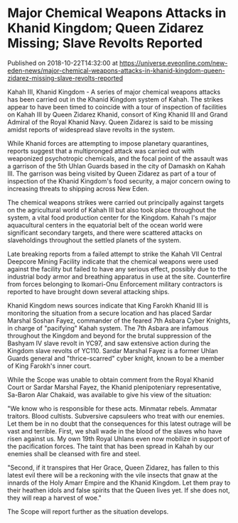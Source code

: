 # Major Chemical Weapons Attacks in Khanid Kingdom; Queen Zidarez Missing; Slave Revolts Reported
Published on 2018-10-22T14:32:00 at https://universe.eveonline.com/new-eden-news/major-chemical-weapons-attacks-in-khanid-kingdom-queen-zidarez-missing-slave-revolts-reported

Kahah III, Khanid Kingdom - A series of major chemical weapons attacks has been carried out in the Khanid Kingdom system of Kahah. The strikes appear to have been timed to coincide with a tour of inspection of facilities on Kahah III by Queen Zidarez Khanid, consort of King Khanid III and Grand Admiral of the Royal Khanid Navy. Queen Zidarez is said to be missing amidst reports of widespread slave revolts in the system.

While Khanid forces are attempting to impose planetary quarantines, reports suggest that a multipronged attack was carried out with weaponized psychotropic chemicals, and the focal point of the assault was a garrison of the 5th Uhlan Guards based in the city of Damaskh on Kahah III. The garrison was being visited by Queen Zidarez as part of a tour of inspection of the Khanid Kingdom's food security, a major concern owing to increasing threats to shipping across New Eden.

The chemical weapons strikes were carried out principally against targets on the agricultural world of Kahah III but also took place throughout the system, a vital food production center for the Kingdom. Kahah I's major aquacultural centers in the equatorial belt of the ocean world were significant secondary targets, and there were scattered attacks on slaveholdings throughout the settled planets of the system.

Late breaking reports from a failed attempt to strike the Kahah VII Central Deepcore Mining Facility indicate that the chemical weapons were used against the facility but failed to have any serious effect, possibly due to the industrial body armor and breathing apparatus in use at the site. Counterfire from forces belonging to Ikomari-Onu Enforcement military contractors is reported to have brought down several attacking ships.

Khanid Kingdom news sources indicate that King Farokh Khanid III is monitoring the situation from a secure location and has placed Sardar Marshal Soshan Fayez, commander of the feared 7th Asbara Cyber Knights, in charge of "pacifying" Kahah system. The 7th Asbara are infamous throughout the Kingdom and beyond for the brutal suppression of the Bashyam IV slave revolt in YC97, and saw extensive action during the Kingdom slave revolts of YC110. Sardar Marshal Fayez is a former Uhlan Guards general and "thrice-scarred" cyber knight, known to be a member of King Farokh's inner court.

While the Scope was unable to obtain comment from the Royal Khanid Court or Sardar Marshal Fayez, the Khanid plenipoteniary representative, Sa-Baron Alar Chakaid, was available to give his view of the situation:

"We know who is responsible for these acts. Minmatar rebels. Ammatar traitors. Blood cultists. Subversive capsuleers who treat with our enemies. Let them be in no doubt that the consequences for this latest outrage will be vast and terrible. First, we shall wade in the blood of the slaves who have risen against us. My own 19th Royal Uhlans even now mobilize in support of the pacification forces. The taint that has been spread in Kahah by our enemies shall be cleansed with fire and steel.

"Second, if it transpires that Her Grace, Queen Zidarez, has fallen to this latest evil there will be a reckoning with the vile insects that gnaw at the innards of the Holy Amarr Empire and the Khanid Kingdom. Let them pray to their heathen idols and false spirits that the Queen lives yet. If she does not, they will reap a harvest of woe."

The Scope will report further as the situation develops.

